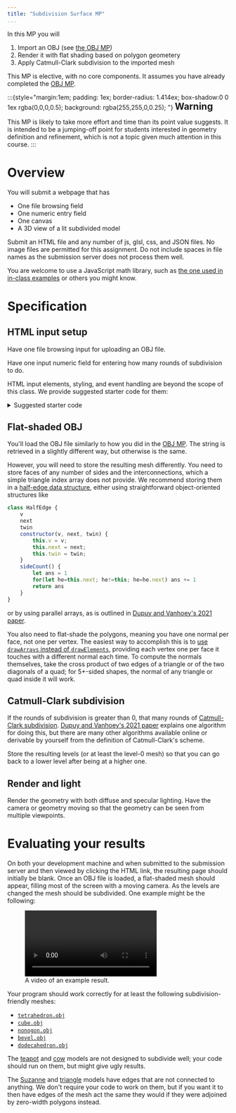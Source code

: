 ```yaml
---
title: "Subdivision Surface MP"
...
```


In this MP you will

1. Import an OBJ (see [the OBJ MP](obj.html))
2. Render it with flat shading based on polygon geometery
3. Apply Catmull-Clark subdivision to the imported mesh

This MP is elective, with no core components.
It assumes you have already completed the [OBJ MP](obj.html).

:::{style="margin:1em; padding: 1ex; border-radius: 1.414ex; box-shadow:0 0 1ex rgba(0,0,0,0.5); background: rgba(255,255,0,0.25); "}
<strong style="font-size:150%">Warning</strong>

This MP is likely to take more effort and time than its point value suggests.
It is intended to be a jumping-off point for students interested in geometry definition and refinement,
which is not a topic given much attention in this course.
:::

# Overview

You will submit a webpage that has

- One file browsing field
- One numeric entry field
- One canvas
- A 3D view of a lit subdivided model

Submit an HTML file and any number of js, glsl, css, and JSON files. No image files are permitted for this assignment.
Do not include spaces in file names as the submission server does not process them well.

You are welcome to use a JavaScript math library, such as [the one used in in-class examples](../code/math.js) or others you might know.


# Specification

## HTML input setup

Have one file browsing input for uploading an OBJ file.

Have one input numeric field for entering how many rounds of subdivision to do.

HTML input elements, styling, and event handling are beyond the scope of this class. We provide suggested starter code for them:

<details class="aside"><summary>Suggested starter code</summary>

We recommend using the following HTML body:

```html
<body>
<label>OBJ File path: <input id="file" type="file"/></label>
<label>Levels: <input id="levels" type="number" value="0" max="5" min="0" step="1"/></label>
<canvas></canvas>
</body>
```

and the following event listeners

```js
document.getElementById('file').addEventListener('change', async event=>{
  if (event.target.files.length != 1) {
    console.debug("No file selected")
    return
  }
  const txt = await event.target.files[0].text()
  if (!/^v .*^v .*^v .*^f /gms.test(txt)) {
    console.debug("File not a valid OBJ file")
    return
  }
  
  // TO DO: parse the OBJ file from the string in `txt` and display it
})
document.getElementById('levels').addEventListener('change', async event=>{
  const level = Math.min(document.getElementById('levels').value, 5)|0
  
  // TO DO: subdivide (if level > 0) and display the object
})
```

</details>


## Flat-shaded OBJ

You'll load the OBJ file similarly to how you did in the [OBJ MP](obj.html).
The string is retrieved in a slightly different way, but otherwise is the same.

However, you will need to store the resulting mesh differently.
You need to store faces of any number of sides and the interconnections,
which a simple triangle index array does not provide.
We recommend storing them in a [half-edge data structure](../text/halfedge.html),
either using straightforward object-oriented structures like

```js
class HalfEdge {
    v
    next
    twin
    constructor(v, next, twin) {
        this.v = v;
        this.next = next;
        this.twin = twin;
    }
    sideCount() {
        let ans = 1
        for(let he=this.next; he!=this; he=he.next) ans += 1
        return ans
    }
}
```

or by using parallel arrays, as is outlined in [Dupuy and Vanhoey's 2021 paper](https://onrendering.com/data/papers/catmark/HalfedgeCatmullClark.pdf).

You also need to flat-shade the polygons, meaning you have one normal per face, not one per vertex.
The easiest way to accomplish this is to [use `drawArrays` instead of `drawElements`](../text/webgl-geometry.html),
providing each vertex one per face it touches with a different normal each time.
To compute the normals themselves, take the cross product of two edges of a triangle
or of the two diagonals of a quad; for 5+-sided shapes, the normal of any triangle or quad inside it will work.

## Catmull-Clark subdivision

If the rounds of subdivision is greater than 0,
that many rounds of [Catmull-Clark subdivision](../text/make-geom.html#center-point).
[Dupuy and Vanhoey's 2021 paper](https://onrendering.com/data/papers/catmark/HalfedgeCatmullClark.pdf) explains one algorithm for doing this, but there are many other algorithms available online or derivable by yourself from the definition of Catmull-Clark's scheme.

Store the resulting levels (or at least the level-0 mesh) so that you can go back to a lower level after being at a higher one.

## Render and light

Render the geometry with both diffuse and specular lighting.
Have the camera or geometry moving so that the geometry can be seen from multiple viewpoints.

# Evaluating your results

On both your development machine
and when submitted to the submission server and then viewed by clicking the HTML link,
the resulting page should initially be blank.
Once an OBJ file is loaded, a flat-shaded mesh should appear, filling most of the screen with a moving camera.
As the levels are changed the mesh should be subdivided.
One example might be the following:

<figure>
<video controls autoplay loop>
<source src="vid/subdivision.webm" type="video/webm"/>
<source src="vid/subdivision.mp4" type="video/mp4"/>
</video>
<figcaption>
A video of an example result.
</figcaption>
</figure>

Your program should work correctly for at least the following subdivision-friendly meshes:

- [`tetrahedron.obj`](files/tetrahedron.obj)
- [`cube.obj`](files/cube.obj)
- [`nonogon.obj`](files/nonogon.obj)
- [`bevel.obj`](files/bevel.obj)
- [`dodecahedron.obj`](files/dodecahedron.obj)

The [teapot](files/teapot.obj) and [cow](files/cow.obj) models are not designed to subdivide well; your code should run on them, but might give ugly results.

The [Suzanne](files/suzzane.obj) and [triangle](files/triangle.obj) models have edges that are not connected to anything.
We don't require your code to work on them, but if you want it to then have edges of the mesh act the same they would if they were adjoined by zero-width polygons instead.
